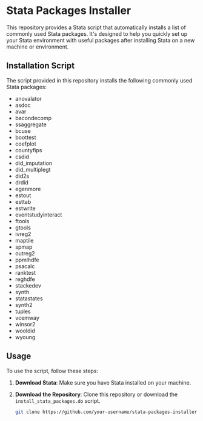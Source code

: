 # Stata Packages Installer

This repository provides a Stata script that automatically installs a list of commonly used Stata packages. It's designed to help you quickly set up your Stata environment with useful packages after installing Stata on a new machine or environment.

## Installation Script

The script provided in this repository installs the following commonly used Stata packages:

- anovalator
- asdoc
- avar
- bacondecomp
- ssaggregate
- bcuse
- boottest
- coefplot
- countyfips
- csdid
- did_imputation
- did_multiplegt
- did2s
- drdid
- egenmore
- estout
- esttab
- estwrite
- eventstudyinteract
- ftools
- gtools
- ivreg2
- maptile
- spmap
- outreg2
- ppmlhdfe
- psacalc
- ranktest
- reghdfe
- stackedev
- synth
- statastates
- synth2
- tuples
- vcemway
- winsor2
- wooldid
- wyoung

## Usage

To use the script, follow these steps:

1. **Download Stata**:
   Make sure you have Stata installed on your machine.

2. **Download the Repository**:
   Clone this repository or download the `install_stata_packages.do` script.

   ```bash
   git clone https://github.com/your-username/stata-packages-installer.git
